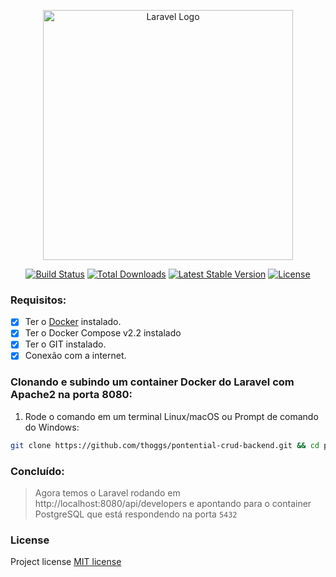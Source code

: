 <p align="center"><a href="https://laravel.com" target="_blank"><img src="https://raw.githubusercontent.com/laravel/art/master/logo-lockup/5%20SVG/2%20CMYK/1%20Full%20Color/laravel-logolockup-cmyk-red.svg" width="400" alt="Laravel Logo"></a></p>

<p align="center">
<a href="https://github.com/laravel/framework/actions"><img src="https://github.com/laravel/framework/workflows/tests/badge.svg" alt="Build Status"></a>
<a href="https://packagist.org/packages/laravel/framework"><img src="https://img.shields.io/packagist/dt/laravel/framework" alt="Total Downloads"></a>
<a href="https://packagist.org/packages/laravel/framework"><img src="https://img.shields.io/packagist/v/laravel/framework" alt="Latest Stable Version"></a>
<a href="https://packagist.org/packages/laravel/framework"><img src="https://img.shields.io/packagist/l/laravel/framework" alt="License"></a>
</p>

### Requisitos:

- [x] Ter o [Docker](https://www.docker.com/) instalado.
- [x] Ter o Docker Compose v2.2 instalado
- [x] Ter o GIT instalado.
- [x] Conexão com a internet.

### Clonando e subindo um container Docker do Laravel com Apache2 na porta 8080:

1) Rode o comando em um terminal Linux/macOS ou Prompt de comando do Windows:

```sh
git clone https://github.com/thoggs/pontential-crud-backend.git && cd pontential-crud-backend && docker-compose up -d --build
```

### Concluído:

> Agora temos o Laravel rodando em http://localhost:8080/api/developers e apontando para o container PostgreSQL que está respondendo na porta `5432`

### License

Project license [MIT license](https://opensource.org/licenses/MIT)
